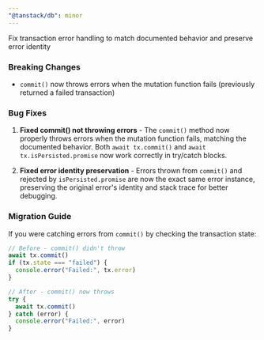 ```yaml
---
"@tanstack/db": minor
---
```


Fix transaction error handling to match documented behavior and preserve error identity

### Breaking Changes

- `commit()` now throws errors when the mutation function fails (previously returned a failed transaction)

### Bug Fixes

1. **Fixed commit() not throwing errors** - The `commit()` method now properly throws errors when the mutation function fails, matching the documented behavior. Both `await tx.commit()` and `await tx.isPersisted.promise` now work correctly in try/catch blocks.

2. **Fixed error identity preservation** - Errors thrown from `commit()` and rejected by `isPersisted.promise` are now the exact same error instance, preserving the original error's identity and stack trace for better debugging.

### Migration Guide

If you were catching errors from `commit()` by checking the transaction state:

```js
// Before - commit() didn't throw
await tx.commit()
if (tx.state === "failed") {
  console.error("Failed:", tx.error)
}

// After - commit() now throws
try {
  await tx.commit()
} catch (error) {
  console.error("Failed:", error)
}
```
